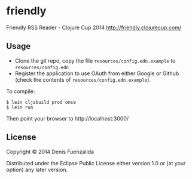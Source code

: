 # friendly

Friendly RSS Reader - Clojure Cup 2014
http://friendly.clojurecup.com/

## Usage

- Clone the git repo, copy the file `resources/config.edn.example` to `resources/config.edn`
- Register the application to use OAuth from either Google or Github (check the contents of `resources/config.edn.example`).

To compile:

```
$ lein cljsbuild prod once
$ lein run
```

Then point your browser to http://localhost:3000/

## License

Copyright © 2014 Denis Fuenzalida

Distributed under the Eclipse Public License either version 1.0 or (at
your option) any later version.
